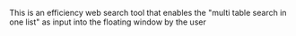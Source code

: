 This is an efficiency web search tool that enables the "multi table search in one list" as input into the floating window by the user 
